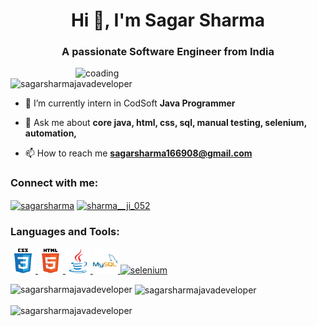 <h1 align="center">Hi 👋, I'm Sagar Sharma</h1>
<h3 align="center">A passionate Software Engineer from India</h3>
<img align="right"alt="coading"width="400"src="https://adcy.io/wp-content/uploads/2020/04/anti-hacking.gif">
<p align="left"> <img src="https://komarev.com/ghpvc/?username=sagarsharmajavadeveloper&label=Profile%20views&color=0e75b6&style=flat" alt="sagarsharmajavadeveloper" /> </p>

- 🔭 I’m currently intern in CodSoft **Java Programmer**

- 💬 Ask me about **core java, html, css, sql, manual testing, selenium, automation,**

- 📫 How to reach me **sagarsharma166908@gmail.com**

<h3 align="left">Connect with me:</h3>
<p align="left">
<a href="https://linkedin.com/in/sagarsharma" target="blank"><img align="center" src="https://raw.githubusercontent.com/rahuldkjain/github-profile-readme-generator/master/src/images/icons/Social/linked-in-alt.svg" alt="sagarsharma" height="30" width="40" /></a>
<a href="https://instagram.com/sharma__ji_052" target="blank"><img align="center" src="https://raw.githubusercontent.com/rahuldkjain/github-profile-readme-generator/master/src/images/icons/Social/instagram.svg" alt="sharma__ji_052" height="30" width="40" /></a>
</p>

<h3 align="left">Languages and Tools:</h3>
<p align="left"> <a href="https://www.w3schools.com/css/" target="_blank" rel="noreferrer"> <img src="https://raw.githubusercontent.com/devicons/devicon/master/icons/css3/css3-original-wordmark.svg" alt="css3" width="40" height="40"/> </a> <a href="https://www.w3.org/html/" target="_blank" rel="noreferrer"> <img src="https://raw.githubusercontent.com/devicons/devicon/master/icons/html5/html5-original-wordmark.svg" alt="html5" width="40" height="40"/> </a> <a href="https://www.java.com" target="_blank" rel="noreferrer"> <img src="https://raw.githubusercontent.com/devicons/devicon/master/icons/java/java-original.svg" alt="java" width="40" height="40"/> </a> <a href="https://www.mysql.com/" target="_blank" rel="noreferrer"> <img src="https://raw.githubusercontent.com/devicons/devicon/master/icons/mysql/mysql-original-wordmark.svg" alt="mysql" width="40" height="40"/> </a> <a href="https://www.selenium.dev" target="_blank" rel="noreferrer"> <img src="https://raw.githubusercontent.com/detain/svg-logos/780f25886640cef088af994181646db2f6b1a3f8/svg/selenium-logo.svg" alt="selenium" width="40" height="40"/> </a> </p>

<p><img align="left" src="https://github-readme-stats.vercel.app/api/top-langs?username=sagarsharmajavadeveloper&show_icons=true&locale=en&layout=compact" alt="sagarsharmajavadeveloper" /></p>

<p>&nbsp;<img align="center" src="https://github-readme-stats.vercel.app/api?username=sagarsharmajavadeveloper&show_icons=true&locale=en" alt="sagarsharmajavadeveloper" /></p>

<p><img align="center" src="https://github-readme-streak-stats.herokuapp.com/?user=sagarsharmajavadeveloper&" alt="sagarsharmajavadeveloper" /></p>
